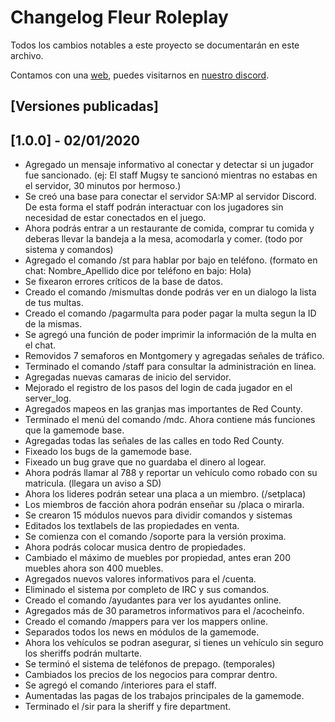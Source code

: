 # Changelog Fleur Roleplay 
Todos los cambios notables a este proyecto se documentarán en este archivo.

Contamos con una [web](https://fleur-roleplay.es), puedes visitarnos en [nuestro discord](https://discord.gg/erCaR7q).

## [Versiones publicadas]

## [1.0.0] - 02/01/2020


- Agregado un mensaje informativo al conectar y detectar si un jugador fue sancionado. (ej: El staff Mugsy te sancionó mientras no estabas en el servidor, 30 minutos por hermoso.)
- Se creó una base para conectar el servidor SA:MP al servidor Discord. De esta forma el staff podrán interactuar con los jugadores sin necesidad de estar conectados en el juego.
- Ahora podrás entrar a un restaurante de comida, comprar tu comida y deberas llevar la bandeja a la mesa, acomodarla y comer. (todo por sistema y comandos)
- Agregado el comando /st para hablar por bajo en teléfono. (formato en chat: Nombre_Apellido dice por teléfono en bajo: Hola)
- Se fixearon errores críticos de la base de datos.
- Creado el comando /mismultas donde podrás ver en un dialogo la lista de tus multas.
- Creado el comando /pagarmulta para poder pagar la multa segun la ID de la mismas.
- Se agregó una función de poder imprimir la información de la multa en el chat.
- Removidos 7 semaforos en Montgomery y agregadas señales de tráfico.
- Terminado el comando /staff para consultar la administración en linea.
- Agregadas nuevas camaras de inicio del servidor.
- Mejorado el registro de los pasos del login de cada jugador en el server_log.
- Agregados mapeos en las granjas mas importantes de Red County.
- Terminado el menú del comando /mdc. Ahora contiene más funciones que la gamemode base.
- Agregadas todas las señales de las calles en todo Red County.
- Fixeado los bugs de la gamemode base.
- Fixeado un bug grave que no guardaba el dinero al logear.
- Ahora podrás llamar al 788 y reportar un vehículo como robado con su matricula. (llegara un aviso a SD)
- Ahora los lideres podrán setear una placa a un miembro. (/setplaca)
- Los miembros de facción ahora podrán enseñar su /placa o mirarla.
- Se crearon 15 módulos nuevos para dividir comandos y sistemas
- Editados los textlabels de las propiedades en venta.
- Se comienza con el comando /soporte para la versión proxima.
- Ahora podrás colocar musica dentro de propiedades.
- Cambiado el máximo de muebles por propiedad, antes eran 200 muebles ahora son 400 muebles.
- Agregados nuevos valores informativos para el /cuenta.
- Eliminado el sistema por completo de IRC y sus comandos.
- Creado el comando /ayudantes para ver los ayudantes online.
- Agregados más de 30 parametros informativos para el /acocheinfo.
- Creado el comando /mappers para ver los mappers online.
- Separados todos los news en módulos de la gamemode.
- Ahora los vehículos se podran asegurar, si tienes un vehículo sin seguro los sheriffs podrán multarte.
- Se terminó el sistema de teléfonos de prepago. (temporales)
- Cambiados los precios de los negocios para comprar dentro.
- Se agregó el comando /interiores para el staff.
- Aumentadas las pagas de los trabajos principales de la gamemode.
- Terminado el /sir para la sheriff y fire department.
